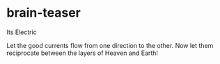 # brain-teaser
Its Electric

Let the good currents flow from one direction to the other.
Now let them reciprocate between the layers of Heaven and Earth!
